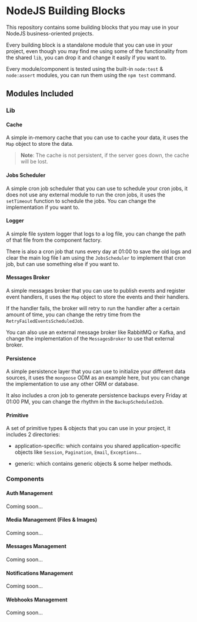 # NodeJS Building Blocks

This repository contains some building blocks that you may use in your NodeJS business-oriented projects.

Every building block is a standalone module that you can use in your project, even though you may find me using some of the functionality from the shared `lib`, you can drop it and change it easily if you want to.

Every module/component is tested using the built-in `node:test` & `node:assert` modules, you can run them using the `npm test` command.

## Modules Included

### Lib

#### Cache

A simple in-memory cache that you can use to cache your data, it uses the `Map` object to store the data.

> **Note**: The cache is not persistent, if the server goes down, the cache will be lost.


#### Jobs Scheduler

A simple cron job scheduler that you can use to schedule your cron jobs, it does not use any external module to run the cron jobs, it uses the `setTimeout` function to schedule the jobs. You can change the implementation if you want to.

#### Logger

A simple file system logger that logs to a log file, you can change the path of that file from the component factory.

There is also a cron job that runs every day at 01:00 to save the old logs and clear the main log file I am using the `JobsScheduler` to implement that cron job, but can use something else if you want to.

#### Messages Broker

A simple messages broker that you can use to publish events and register event handlers, it uses the `Map` object to store the events and their handlers.

If the handler fails, the broker will retry to run the handler after a certain amount of time, you can change the retry time from the `RetryFailedEventsScheduledJob`.

You can also use an external message broker like RabbitMQ or Kafka, and change the implementation of the `MessagesBroker` to use that external broker.

#### Persistence

A simple persistence layer that you can use to initialize your different data sources, it uses the `mongoose` ODM as an example here, but you can change the implementation to use any other ORM or database.

It also includes a cron job to generate persistence backups every Friday at 01:00 PM, you can change the rhythm in the `BackupScheduledJob`.

#### Primitive

A set of primitive types & objects that you can use in your project, it includes 2 directories:

- application-specific: which contains you shared application-specific objects like `Session`, `Pagination`, `Email`, `Exceptions`...

- generic: which contains generic objects & some helper methods.

### Components

#### Auth Management

Coming soon...

#### Media Management (Files & Images)

Coming soon...

#### Messages Management

Coming soon...

#### Notifications Management

Coming soon...

#### Webhooks Management

Coming soon...